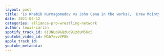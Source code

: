 ```yaml
---
layout: post
title: "Is Khabib Nurmagomedov vs John Cena in the works?,  Drew Mcintyre answers Will Ospreay's challenge."
date: 2021-04-12
categories: alliance-pro-wrestling-network
author: lewis-carlan
spotify_track_id: 6j3NUp9GQzUd91zduM5Kc5
youtube_video_id: MGb7xvvVP8k
apple_track_id: 
youtube_metadata: 
---
```

